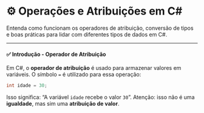 # ⚙️ Operações e Atribuições em C#

Entenda como funcionam os operadores de atribuição, conversão de tipos e boas práticas para lidar com diferentes tipos de dados em C#.

---

#### ✅ Introdução - Operador de Atribuição

Em C#, o **operador de atribuição** é usado para armazenar valores em variáveis. O símbolo `=` é utilizado para essa operação:

```csharp
int idade = 30;
```

Isso significa: “A variável ````idade```` recebe o valor ````30````”. Atenção: isso não é uma **igualdade**, mas sim uma **atribuição de valor**.

